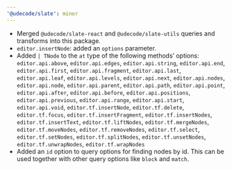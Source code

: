 ```yaml
---
'@udecode/slate': minor
---
```


- Merged `@udecode/slate-react` and `@udecode/slate-utils` queries and transforms into this package.
- `editor.insertNode`: added an `options` parameter.
- Added `| TNode` to the `at` type of the following methods’ options: `editor.api.above`, `editor.api.edges`, `editor.api.string`, `editor.api.end`, `editor.api.first`, `editor.api.fragment`, `editor.api.last`, `editor.api.leaf`, `editor.api.levels`, `editor.api.next`, `editor.api.nodes`, `editor.api.node`, `editor.api.parent`, `editor.api.path`, `editor.api.point`, `editor.api.after`, `editor.api.before`, `editor.api.positions`, `editor.api.previous`, `editor.api.range`, `editor.api.start`, `editor.api.void`, `editor.tf.insertNode`, `editor.tf.delete`, `editor.tf.focus`, `editor.tf.insertFragment`, `editor.tf.insertNodes`, `editor.tf.insertText`, `editor.tf.liftNodes`, `editor.tf.mergeNodes`, `editor.tf.moveNodes`, `editor.tf.removeNodes`, `editor.tf.select`, `editor.tf.setNodes`, `editor.tf.splitNodes`, `editor.tf.unsetNodes`, `editor.tf.unwrapNodes`, `editor.tf.wrapNodes`
- Added an `id` option to query options for finding nodes by id. This can be used together with other query options like `block` and `match`.
